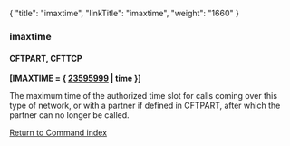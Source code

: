 {
    "title": "imaxtime",
    "linkTitle": "imaxtime",
    "weight": "1660"
}<span id="imaxtime"></span>

### imaxtime

#### CFTPART, CFTTCP

****\[IMAXTIME = { <span style="text-decoration: underline;">23595999</span>
| time }\]****

The maximum time of the authorized time slot for calls coming over this
type of network, or with a partner if defined in CFTPART, after which
the partner can no longer be called.

[Return to Command index](../../)
